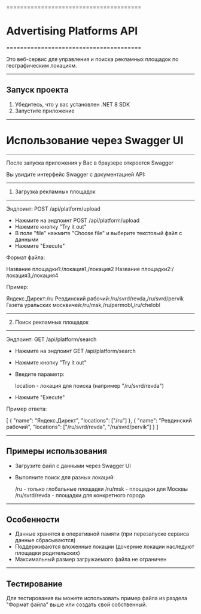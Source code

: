 =======================================
# Advertising Platforms API
=======================================

Это веб-сервис для управления и поиска рекламных площадок по географическим локациям.

---------------------------------------
Запуск проекта
---------------------------------------

1. Убедитесь, что у вас установлен .NET 8 SDK
2. Запустите приложение


---------------------------------------
# Использование через Swagger UI
---------------------------------------

После запуска приложения у Вас в браузере откроется Swagger

Вы увидите интерфейс Swagger с документацией API:

---------------------------------------
1. Загрузка рекламных площадок
---------------------------------------

Эндпоинт: POST /api/platform/upload

- Нажмите на эндпоинт POST /api/platform/upload
- Нажмите кнопку "Try it out"
- В поле "file" нажмите "Choose file" и выберите текстовый файл с данными
- Нажмите "Execute"

Формат файла:

  Название площадки1:/локация1,/локация2
  Название площадки2:/локация3,/локация4

Пример:

  Яндекс.Директ:/ru
  Ревдинский рабочий:/ru/svrd/revda,/ru/svrd/pervik
  Газета уральских москвичей:/ru/msk,/ru/permobl,/ru/chelobl

---------------------------------------
2. Поиск рекламных площадок
---------------------------------------

Эндпоинт: GET /api/platform/search

- Нажмите на эндпоинт GET /api/platform/search
- Нажмите кнопку "Try it out"
- Введите параметр:

  location - локация для поиска (например "/ru/svrd/revda")

- Нажмите "Execute"

Пример ответа:

[
  {
    "name": "Яндекс.Директ",
    "locations": ["/ru"]
  },
  {
    "name": "Ревдинский рабочий",
    "locations": ["/ru/svrd/revda", "/ru/svrd/pervik"]
  }
]

---------------------------------------
Примеры использования
---------------------------------------

- Загрузите файл с данными через Swagger UI
- Выполните поиск для разных локаций:

  /ru                 - только глобальные площадки
  /ru/msk             - площадки для Москвы
  /ru/svrd/revda      - площадки для конкретного города

---------------------------------------
Особенности
---------------------------------------

- Данные хранятся в оперативной памяти (при перезапуске сервиса данные сбрасываются)
- Поддерживаются вложенные локации (дочерние локации наследуют площадки родительских)
- Максимальный размер загружаемого файла не ограничен

---------------------------------------
Тестирование
---------------------------------------

Для тестирования вы можете использовать пример файла из раздела "Формат файла" выше
или создать свой собственный.

